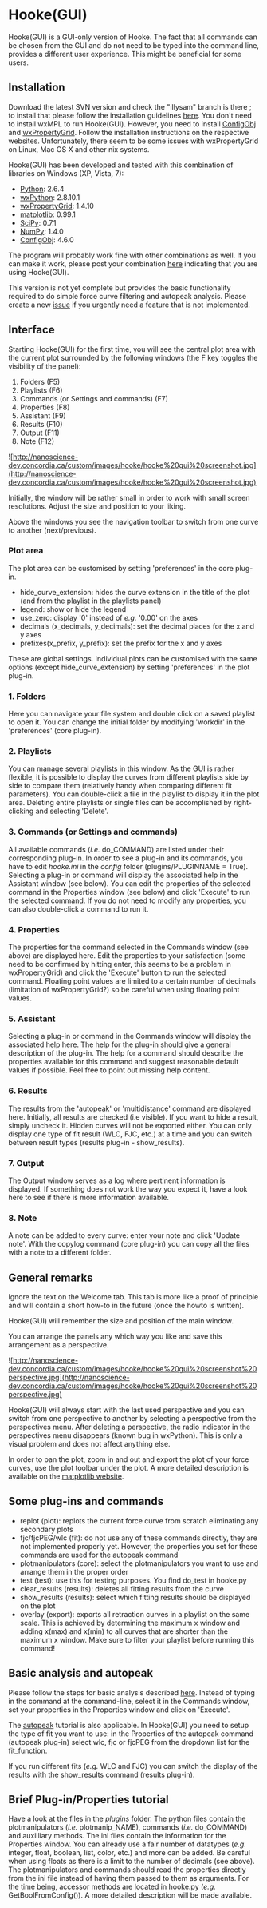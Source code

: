 # Hooke(GUI) #

Hooke(GUI) is a GUI-only version of Hooke. The fact that all commands can be chosen from the GUI and do not need to be typed into the command line, provides a different user experience. This might be beneficial for some users.

## Installation ##
Download the latest SVN version and check the "illysam" branch is there ; to install that please follow the installation guidelines [here](HowToInstall.md). You don't need to install wxMPL to run Hooke(GUI). However, you need to install [ConfigObj](http://www.voidspace.org.uk/python/configobj.html) and [wxPropertyGrid](http://wxpropgrid.sourceforge.net/cgi-bin/index). Follow the installation instructions on the respective websites.
Unfortunately, there seem to be some issues with wxPropertyGrid on Linux, Mac OS X and other nix systems.

Hooke(GUI) has been developed and tested with this combination of libraries on Windows (XP, Vista, 7):

  * [Python](http://www.python.org): 2.6.4
  * [wxPython](http://www.wxpython.org): 2.8.10.1
  * [wxPropertyGrid](http://wxpropgrid.sourceforge.net/cgi-bin/index): 1.4.10
  * [matplotlib](http://matplotlib.sourceforge.net/): 0.99.1
  * [SciPy](http://www.scipy.org/): 0.7.1
  * [NumPy](http://www.numpy.org/): 1.4.0
  * [ConfigObj](http://www.voidspace.org.uk/python/configobj.html): 4.6.0

The program will probably work fine with other combinations as well. If you can make it work, please post your combination [here](ListKnownWorkingLibraries.md) indicating that you are using Hooke(GUI).

This version is not yet complete but provides the basic functionality required to do simple force curve filtering and autopeak analysis. Please create a new [issue](Issues.md) if you urgently need a feature that is not implemented.


## Interface ##
Starting Hooke(GUI) for the first time, you will see the central plot area with the current plot surrounded by the following windows (the F key toggles the visibility of the panel):

  1. Folders (F5)
  1. Playlists (F6)
  1. Commands (or Settings and commands) (F7)
  1. Properties (F8)
  1. Assistant (F9)
  1. Results (F10)
  1. Output (F11)
  1. Note (F12)

![http://nanoscience-dev.concordia.ca/custom/images/hooke/hooke%20gui%20screenshot.jpg](http://nanoscience-dev.concordia.ca/custom/images/hooke/hooke%20gui%20screenshot.jpg)

Initially, the window will be rather small in order to work with small screen resolutions. Adjust the size and position to your liking.

Above the windows you see the navigation toolbar to switch from one curve to another (next/previous).

### Plot area ###
The plot area can be customised by setting 'preferences' in the core plug-in.
  * hide\_curve\_extension: hides the curve extension in the title of the plot (and from the playlist in the playlists panel)
  * legend: show or hide the legend
  * use\_zero: display '0' instead of _e.g._ '0.00' on the axes
  * decimals (x\_decimals, y\_decimals): set the decimal places for the x and y axes
  * prefixes(x\_prefix, y\_prefix): set the prefix for the x and y axes

These are global settings. Individual plots can be customised with the same options (except hide\_curve\_extension) by setting 'preferences' in the plot plug-in.

### 1. Folders ###
Here you can navigate your file system and double click on a saved playlist to open it. You can change the initial folder by modifying 'workdir' in the 'preferences' (core plug-in).

### 2. Playlists ###
You can manage several playlists in this window. As the GUI is rather flexible, it is possible to display the curves from different playlists side by side to compare them (relatively handy when comparing different fit parameters). You can double-click a file in the playlist to display it in the plot area. Deleting entire playlists or single files can be accomplished by right-clicking and selecting 'Delete'.

### 3. Commands (or Settings and commands) ###
All available commands (_i.e._ do\_COMMAND) are listed under their corresponding plug-in. In order to see a plug-in and its commands, you have to edit _hooke.ini_ in the _config_ folder (plugins/PLUGINNAME = True). Selecting a plug-in or command will display the associated help in the Assistant window (see below). You can edit the properties of the selected command in the Properties window (see below) and click 'Execute' to run the selected command. If you do not need to modify any properties, you can also double-click a command to run it.

### 4. Properties ###
The properties for the command selected in the Commands window (see above) are displayed here. Edit the properties to your satisfaction (some need to be confirmed by hitting enter, this seems to be a problem in wxPropertyGrid) and click the 'Execute' button to run the selected command. Floating point values are limited to a certain number of decimals (limitation of wxPropertyGrid?) so be careful when using floating point values.

### 5. Assistant ###
Selecting a plug-in or command in the Commands window will display the associated help here. The help for the plug-in should give a general description of the plug-in. The help for a command should describe the properties available for this command and suggest reasonable default values if possible. Feel free to point out missing help content.

### 6. Results ###
The results from the 'autopeak' or 'multidistance' command are displayed here. Initially, all results are checked (i.e visible). If you want to hide a result, simply uncheck it. Hidden curves will not be exported either. You can only display one type of fit result (WLC, FJC, etc.) at a time and you can switch between result types (results plug-in - show\_results).

### 7. Output ###
The Output window serves as a log where pertinent information is displayed. If something does not work the way you expect it, have a look here to see if there is more information available.

### 8. Note ###
A note can be added to every curve: enter your note and click 'Update note'. With the copylog command (core plug-in) you can copy all the files with a note to a different folder.


## General remarks ##
Ignore the text on the Welcome tab. This tab is more like a proof of principle and will contain a short how-to in the future (once the howto is written).

Hooke(GUI) will remember the size and position of the main window.

You can arrange the panels any which way you like and save this arrangement as a perspective.

![http://nanoscience-dev.concordia.ca/custom/images/hooke/hooke%20gui%20screenshot%20perspective.jpg](http://nanoscience-dev.concordia.ca/custom/images/hooke/hooke%20gui%20screenshot%20perspective.jpg)

Hooke(GUI) will always start with the last used perspective and you can switch from one perspective to another by selecting a perspective from the perspectives menu. After deleting a perspective, the radio indicator in the perspectives menu disappears (known bug in wxPython). This is only a visual problem and does not affect anything else.

In order to pan the plot, zoom in and out and export the plot of your force curves, use the plot toolbar under the plot. A more detailed description is available on the [matplotlib website](http://matplotlib.sourceforge.net/users/navigation_toolbar.html).

## Some plug-ins and commands ##
  * replot (plot): replots the current force curve from scratch eliminating any secondary plots
  * fjc/fjcPEG/wlc (fit): do not use any of these commands directly, they are not implemented properly yet. However, the properties you set for these commands are used for the autopeak command
  * plotmanipulators (core): select the plotmanipulators you want to use and arrange them in the proper order
  * test (test): use this for testing purposes. You find do\_test in hooke.py
  * clear\_results (results): deletes all fitting results from the curve
  * show\_results (results): select which fitting results should be displayed on the plot
  * overlay (export): exports all retraction curves in a playlist on the same scale. This is achieved by determining the maximum x window and adding x(max) and x(min) to all curves that are shorter than the maximum x window. Make sure to filter your playlist before running this command!

## Basic analysis and autopeak ##
Please follow the steps for basic analysis described [here](BasicAnalysis.md). Instead of typing in the command at the command-line, select it in the Commands window, set your properties in the Properties window and click on 'Execute'.

The [autopeak](Brief_Autopeak_HowTo.md) tutorial is also applicable. In Hooke(GUI) you need to setup the type of fit you want to use: in the Properties of the autopeak command (autopeak plug-in) select wlc, fjc or fjcPEG from the dropdown list for the fit\_function.

If you run different fits (_e.g._ WLC and FJC) you can switch the display of the results with the show\_results command (results plug-in).

## Brief Plug-in/Properties tutorial ##
Have a look at the files in the _plugins_ folder. The python files contain the plotmanipulators (_i.e._ plotmanip\_NAME), commands (_i.e._ do\_COMMAND) and auxilliary methods. The ini files contain the information for the Properties window. You can already use a fair number of datatypes (_e.g._ integer, float, boolean, list, color, etc.) and more can be added. Be careful when using floats as there is a limit to the number of decimals (see above). The plotmanipulators and commands should read the properties directly from the ini file instead of having them passed to them as arguments. For the time being, accessor methods are located in hooke.py (_e.g._ GetBoolFromConfig()).
A more detailed description will be made available.